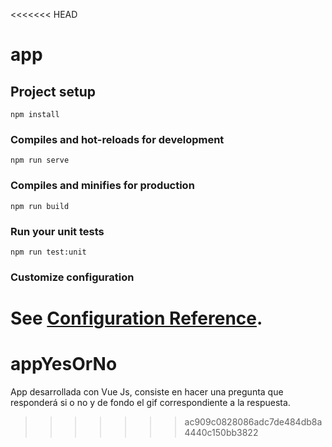 <<<<<<< HEAD
# app

## Project setup
```
npm install
```

### Compiles and hot-reloads for development
```
npm run serve
```

### Compiles and minifies for production
```
npm run build
```

### Run your unit tests
```
npm run test:unit
```

### Customize configuration
See [Configuration Reference](https://cli.vuejs.org/config/).
=======
# appYesOrNo
App desarrollada con Vue Js, consiste en hacer una pregunta que responderá si o no y de fondo el gif correspondiente a la respuesta.
>>>>>>> ac909c0828086adc7de484db8a4440c150bb3822
